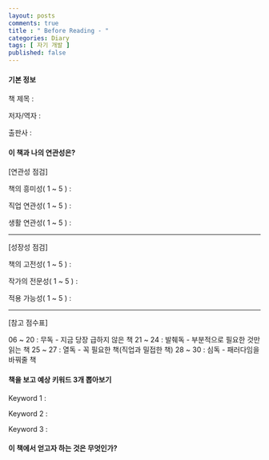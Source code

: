 ```yaml
---
layout: posts
comments: true
title : " Before Reading - "
categories: Diary
tags: [ 자기 개발 ]
published: false
---
```


#### 기본 정보

책 제목 :

저자/역자 :

출판사 :

#### 이 책과 나의 연관성은?

[연관성 점검]

책의 흥미성( 1 ~ 5 ) :

직업 연관성( 1 ~ 5 ) :

생활 연관성( 1 ~ 5 ) :

---

[성장성 점검]

책의 고전성( 1 ~ 5 ) :

작가의 전문성( 1 ~ 5 ) :

적용 가능성( 1 ~ 5 ) :

---

[참고 점수표]

06 ~ 20 : 무독 - 지금 당장 급하지 않은 책
21 ~ 24 : 발췌독 - 부분적으로 필요한 것만 읽는 책
25 ~ 27 : 열독 - 꼭 필요한 책(직업과 밀접한 책)
28 ~ 30 : 심독 - 패러다임을 바꿔줄 책

#### 책을 보고 예상 키워드 3개 뽑아보기

Keyword 1 :

Keyword 2 :

Keyword 3 :

#### 이 책에서 얻고자 하는 것은 무엇인가?
